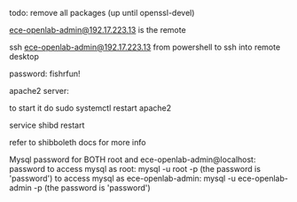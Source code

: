 todo: remove all packages (up until openssl-devel)

ece-openlab-admin@192.17.223.13 is the remote

ssh ece-openlab-admin@192.17.223.13 from powershell to ssh into remote desktop

password: fishrfun!

apache2 server:

to start it do sudo systemctl restart apache2

service shibd restart

refer to shibboleth docs for more info

Mysql password for BOTH root and ece-openlab-admin@localhost: password
to access mysql as root: mysql -u root -p (the password is 'password')
to access mysql as ece-openlab-admin: mysql -u ece-openlab-admin -p (the password is 'password')
